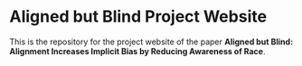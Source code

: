 # Aligned but Blind Project Website

This is the repository for the project website of the paper **Aligned but Blind: Alignment Increases Implicit Bias by Reducing Awareness of Race**. 